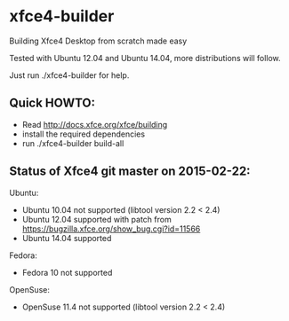 # xfce4-builder
Building Xfce4 Desktop from scratch made easy

Tested with Ubuntu 12.04 and Ubuntu 14.04, more distributions will follow.

Just run ./xfce4-builder for help.

Quick HOWTO:
------------
- Read http://docs.xfce.org/xfce/building
- install the required dependencies
- run ./xfce4-builder build-all


Status of Xfce4 git master on 2015-02-22:
-----------------------------------------
Ubuntu:
- Ubuntu 10.04 not supported (libtool version 2.2 < 2.4)
- Ubuntu 12.04 supported with patch from https://bugzilla.xfce.org/show_bug.cgi?id=11566
- Ubuntu 14.04 supported
 
Fedora:
- Fedora 10 not supported

OpenSuse:
- OpenSuse 11.4 not supported (libtool version 2.2 < 2.4)
